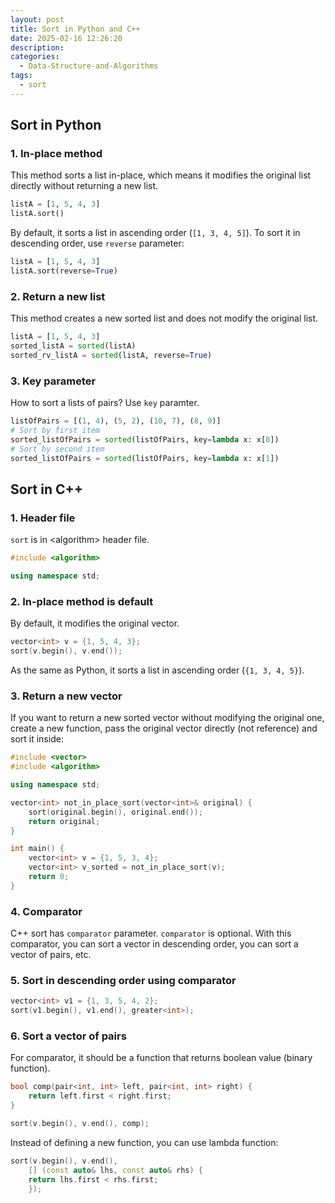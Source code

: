 ```yaml
---
layout: post
title: Sort in Python and C++
date: 2025-02-16 12:26:20
description:
categories:
  - Data-Structure-and-Algorithms
tags:
  - sort
---
```


## Sort in Python

### 1. In-place method

This method sorts a list in-place, which means it modifies the original list directly without returning a new list.

```python
listA = [1, 5, 4, 3]
listA.sort()
```

By default, it sorts a list in ascending order (`[1, 3, 4, 5]`).
To sort it in descending order, use `reverse` parameter:

```python
listA = [1, 5, 4, 3]
listA.sort(reverse=True)
```

### 2. Return a new list

This method creates a new sorted list and does not modify the original list.

```python
listA = [1, 5, 4, 3]
sorted_listA = sorted(listA)
sorted_rv_listA = sorted(listA, reverse=True)
```

### 3. Key parameter

How to sort a lists of pairs? Use `key` paramter.

```python
listOfPairs = [(1, 4), (5, 2), (10, 7), (8, 9)]
# Sort by first item
sorted_listOfPairs = sorted(listOfPairs, key=lambda x: x[0])
# Sort by second item
sorted_listOfPairs = sorted(listOfPairs, key=lambda x: x[1])
```

## Sort in C++

### 1. Header file

`sort` is in \<algorithm\> header file.

```cpp
#include <algorithm>

using namespace std;
```

### 2. In-place method is default

By default, it modifies the original vector.

```cpp
vector<int> v = {1, 5, 4, 3};
sort(v.begin(), v.end());
```

As the same as Python, it sorts a list in ascending order (`{1, 3, 4, 5}`).

### 3. Return a new vector

If you want to return a new sorted vector without modifying the original one, create a new function, pass the original vector directly (not reference) and sort it inside:

```cpp
#include <vector>
#include <algorithm>

using namespace std;

vector<int> not_in_place_sort(vector<int>& original) {
    sort(original.begin(), original.end());
    return original;
}

int main() {
    vector<int> v = {1, 5, 3, 4};
    vector<int> v_sorted = not_in_place_sort(v);
    return 0;
}
```

### 4. Comparator

C++ sort has `comparator` parameter. `comparator` is optional.
With this comparator, you can sort a vector in descending order, you can sort a vector of pairs, etc.

### 5. Sort in descending order using comparator

```cpp
vector<int> v1 = {1, 3, 5, 4, 2};
sort(v1.begin(), v1.end(), greater<int>);
```

### 6. Sort a vector of pairs

For comparator, it should be a function that returns boolean value (binary function).

```cpp
bool comp(pair<int, int> left, pair<int, int> right) {
	return left.first < right.first;
}

sort(v.begin(), v.end(), comp);
```

Instead of defining a new function, you can use lambda function:

```cpp
sort(v.begin(), v.end(),
	[] (const auto& lhs, const auto& rhs) {
    return lhs.first < rhs.first;
    });
```
